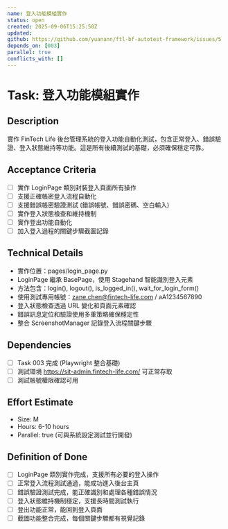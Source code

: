 ```yaml
---
name: 登入功能模組實作
status: open
created: 2025-09-06T15:25:50Z
updated: 
github: https://github.com/yuanann/ftl-bf-autotest-framework/issues/5
depends_on: [003]
parallel: true
conflicts_with: []
---
```


# Task: 登入功能模組實作

## Description
實作 FinTech Life 後台管理系統的登入功能自動化測試，包含正常登入、錯誤驗證、登入狀態維持等功能。這是所有後續測試的基礎，必須確保穩定可靠。

## Acceptance Criteria
- [ ] 實作 LoginPage 類別封裝登入頁面所有操作
- [ ] 支援正確帳密登入流程自動化
- [ ] 支援錯誤帳密驗證測試 (錯誤帳號、錯誤密碼、空白輸入)
- [ ] 實作登入狀態檢查和維持機制
- [ ] 實作登出功能自動化
- [ ] 加入登入過程的關鍵步驟截圖記錄

## Technical Details
- 實作位置：pages/login_page.py
- LoginPage 繼承 BasePage，使用 Stagehand 智能識別登入元素
- 方法包含：login(), logout(), is_logged_in(), wait_for_login_form()
- 使用測試專用帳號：zane.chen@fintech-life.com / aA1234567890
- 登入狀態檢查透過 URL 變化和頁面元素確認
- 錯誤訊息定位和驗證使用多重策略確保穩定性
- 整合 ScreenshotManager 記錄登入流程關鍵步驟

## Dependencies
- [ ] Task 003 完成 (Playwright 整合基礎)
- [ ] 測試環境 https://sit-admin.fintech-life.com/ 可正常存取
- [ ] 測試帳號權限確認可用

## Effort Estimate
- Size: M
- Hours: 6-10 hours
- Parallel: true (可與系統設定測試並行開發)

## Definition of Done
- [ ] LoginPage 類別實作完成，支援所有必要的登入操作
- [ ] 正常登入流程測試通過，能成功進入後台主頁
- [ ] 錯誤驗證測試完成，能正確識別和處理各種錯誤情況
- [ ] 登入狀態維持機制穩定，支援長時間測試執行
- [ ] 登出功能正常，能回到登入頁面
- [ ] 截圖功能整合完成，每個關鍵步驟都有視覺記錄
